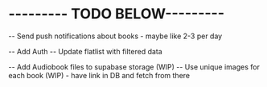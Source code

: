 <!-- -- Implement AllBooks Screen -->
<!-- -- Implement Books Details Screen -->

<!-- -- Implement User Profile Page  -->
<!-- -- Add Ability to listen to book -->
<!-- -- Implement AudioPlayer Modal Screen -->
<!-- -- Find Logo for APP -->

<!-- -- Update coloring across app -->
<!-- -- Add some type of react native component library (PRIORITY #1) -->
<!-- -- Add ability to favorite book (need context for this) -->

<!-- -- Show Books Bought and Favorite Books on user profile screen -->
<!-- -- Implement User Profile UI -->
<!-- -- Popular Books should only show 4+ Star Books -->

<!-- -- Possibly update books_titletime to books millisecond time and do manual calculations to make it like 64.3 hours instead of 64:32:23 -->

<!-- -- Set if no favorite books keep the same height as if there were favorite books -->

<!-- -- Add typical support links at bottom of user profile -->

<!-- -- Implement Faux media player to audio player screen (could use context for this) or figure out React Native Track Player -->

<!-- -- Add faux rating to books (IMPORTANT) -->
<!-- Add readme -->
<!-- -- Redo BooksListItem -->
<!-- -- Find/Create custom badges for user profile screen - maybe attach to userData object within Auth or something -->
<!-- -- Add Basic Unit Tests -->
<!-- -- Add ability to filter for book runtime on all books screen (0-5hrs, 6hrs-15hrs, 15+ hrs) -->

# --------- TODO BELOW---------

-- Send push notifications about books - maybe like 2-3 per day

-- Add Auth
-- Update flatlist with filtered data

-- Add Audiobook files to supabase storage (WIP)
-- Use unique images for each book (WIP) - have link in DB and fetch from there
